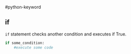 #python-keyword 
## if
`if` statement checks another condition and executes if True.

```python
if some_condition:
	#execute some code
```